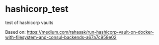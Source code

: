# hashicorp_test
test of hashicorp vaults

Based on: https://medium.com/rahasak/run-hashicorp-vault-on-docker-with-filesystem-and-consul-backends-a67a7c958e02
